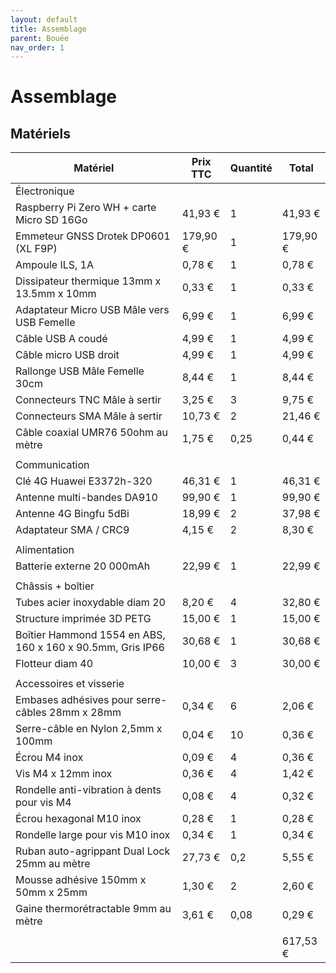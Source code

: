 ```yaml
---
layout: default
title: Assemblage
parent: Bouée
nav_order: 1
---
```


# Assemblage

## Matériels

|Matériel|Prix TTC|Quantité|Total|
|--------|--------|--------|-----|
|Électronique||||
|Raspberry Pi Zero WH + carte Micro SD 16Go|41,93 €|1|41,93 €|
|Emmeteur GNSS Drotek DP0601 (XL F9P)|179,90 €|1|179,90 €|
|Ampoule ILS, 1A|0,78 €|1|0,78 €|
|Dissipateur thermique 13mm x 13.5mm x 10mm|0,33 €|1|0,33 €|
|Adaptateur Micro USB Mâle vers USB Femelle|6,99 €|1|6,99 €|
|Câble USB A coudé|4,99 €|1|4,99 €|
|Câble micro USB droit|4,99 €|1|4,99 €|
|Rallonge USB Mâle Femelle 30cm|8,44 €|1|8,44 €|
|Connecteurs TNC Mâle à sertir|3,25 €|3|9,75 €|
|Connecteurs SMA Mâle à sertir|10,73 €|2|21,46 €|
|Câble coaxial UMR76 50ohm au mètre|1,75 €|0,25|0,44 €|
|||||
|Communication||||
|Clé 4G Huawei E3372h-320|46,31 €|1|46,31 €|
|Antenne multi-bandes DA910|99,90 €|1|99,90 €|
|Antenne 4G Bingfu 5dBi|18,99 €|2|37,98 €|
|Adaptateur SMA / CRC9|4,15 €|2|8,30 €|
|||||
|Alimentation||||
|Batterie externe 20 000mAh|22,99 €|1|22,99 €|
|||||
|Châssis + boîtier||||
|Tubes acier inoxydable diam 20|8,20 €|4|32,80 €|
|Structure imprimée 3D PETG|15,00 €|1|15,00 €|
|Boîtier Hammond 1554 en ABS, 160 x 160 x 90.5mm, Gris IP66|30,68 €|1|30,68 €|
|Flotteur diam 40|10,00 €|3|30,00 €|
|||||
|Accessoires et visserie||||
|Embases adhésives pour serre-câbles 28mm x 28mm|0,34 €|6|2,06 €|
|Serre-câble en Nylon 2,5mm x 100mm|0,04 €|10|0,36 €|
|Écrou M4 inox|0,09 €|4|0,36 €|
|Vis M4 x 12mm inox|0,36 €|4|1,42 €|
|Rondelle anti-vibration à dents pour vis M4|0,08 €|4|0,32 €|
|Écrou hexagonal M10 inox|0,28 €|1|0,28 €|
|Rondelle large pour vis M10 inox|0,34 €|1|0,34 €|
|Ruban auto-agrippant Dual Lock 25mm au mètre|27,73 €|0,2|5,55 €|
|Mousse adhésive 150mm x 50mm x 25mm|1,30 €|2|2,60 €|
|Gaine thermorétractable 9mm au mètre|3,61 €|0,08|0,29 €|
|||||
||||617,53 €|
